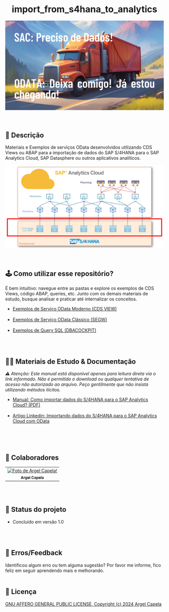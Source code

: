 <h1 align="center"> import_from_s4hana_to_analytics </h1>
<center>
<img src=".readme/article_cover.png" width="800px" >
</center>
<br>
<br>

## 📃 Descrição
Materiais e Exemplos de serviços OData desenvolvidos utilizando CDS Views ou ABAP para a importação de dados do SAP S/4HANA para o SAP Analytics Cloud, SAP Datasphere ou outros aplicativos analíticos.

<center>
<img src=".readme/sac_odata_s4_architecture.png" width="800px" >
</center>

<br>
<br>

## 🕹️ Como utilizar esse repositório?
É bem intuitivo: navegue entre as pastas e explore os exemplos de CDS Views, código ABAP, queries, etc. Junto com os demais materiais de estudo, busque analisar e praticar até internalizar os conceitos.
* <a href="/1_odata_moderno (cds_view)/">Exemplos de Serviço OData Moderno (CDS VIEW)</a><br><br>
* <a href="/2_odata_classico (segw)/">Exemplos de Serviço OData Clássico (SEGW)</a><br><br>
* <a href="/3_utilitarios/queries_sql (dbacockpit)/">Exemplos de Query SQL (DBACOCKPIT)</a>

<br>
<br>

## 🧑‍🏫 Materiais de Estudo & Documentação
<i>⚠️ Atenção: Este manual está disponível apenas para leitura direta via o link informado. Não é permitido o download ou qualquer tentativa de acesso não autorizado ao arquivo. Peço gentilmente que não insista utilizando métodos ilícitos.</i><br>
* <a href="https://docs.google.com/document/d/1I8FJz42Zx-0dgNBhQBbb6iRIRSaiEERb/edit?usp=sharing&ouid=104305491820617169968&rtpof=true&sd=true">Manual: Como importar dados do S/4HANA para o SAP Analytics Cloud? (PDF)</a><br><br>
* <a href="https://www.linkedin.com/pulse/importando-dados-do-s4hana-para-o-sap-analytics-cloud-argel-capela-gx7ff">Artigo Linkedin: Importando dados do S/4HANA para o SAP Analytics Cloud com OData</a><br><br>


<br>
<br>

## 🤝 Colaboradores
<table>
  <tr>
    <td align="center">
      <a href="http://github.com/argelcapela">
        <img src="https://avatars.githubusercontent.com/u/79276276?s=400&u=055b803f4708d59eaf50208ba601f85844125757&v=4" width="100px;" alt="Foto de Argel Capela!"/><br>
        <sub>
          <b>Argel Capela</b>
        </sub>
      </a>
    </td>
  </tr>
</table>

<br>
<br>

## 🎯 Status do projeto
* Concluído em versão 1.0

<br>
<br>

## 🦟 Erros/Feedback
Identificou algum erro ou tem alguma sugestão? Por favor me informe, fico feliz em seguir aprendendo mais e melhorando.
<br>
<br>

## 🔐 Licença
<a href="LICENSE">GNU AFFERO GENERAL PUBLIC LICENSE, Copyright (c) 2024 Argel Capela</a>
